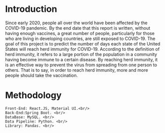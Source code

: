 # Introduction
Since early 2020, people all over the world have been affected by the COVID-19 pandemic. By the end date that this report is written, without having enough vaccines, a great number of people, particularly for those who are living in developing countries, are still exposed to COVID-19. The goal of this project is to predict the number of days each state of the United States will reach herd immunity for COVID-19. According to the definition of herd immunity, it refers to a large portion of the population in a community having become immune to a certain disease. By reaching herd immunity, it is an effective way to prevent the virus from spreading from one person to others. That is to say, in order to reach herd immunity, more and more people should take the vaccination. 

# Methodology
    Front-End: React.JS, Material UI.<br/>
    Back-End:Spring Boot. <br/>
    DataBase: MySQL. <br/>
    Data Pipeline: Python. <br/>
    Library: Pandas. <br/>
